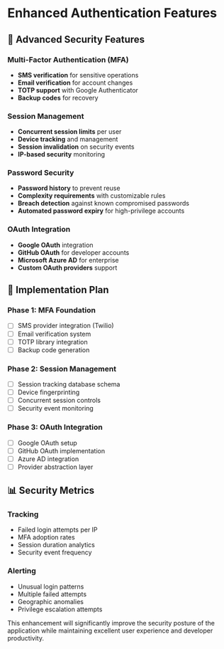 # Enhanced Authentication Features

## 🔐 Advanced Security Features

### Multi-Factor Authentication (MFA)
- **SMS verification** for sensitive operations
- **Email verification** for account changes
- **TOTP support** with Google Authenticator
- **Backup codes** for recovery

### Session Management
- **Concurrent session limits** per user
- **Device tracking** and management
- **Session invalidation** on security events
- **IP-based security** monitoring

### Password Security
- **Password history** to prevent reuse
- **Complexity requirements** with customizable rules
- **Breach detection** against known compromised passwords
- **Automated password expiry** for high-privilege accounts

### OAuth Integration
- **Google OAuth** integration
- **GitHub OAuth** for developer accounts
- **Microsoft Azure AD** for enterprise
- **Custom OAuth providers** support

## 🚀 Implementation Plan

### Phase 1: MFA Foundation
- [ ] SMS provider integration (Twilio)
- [ ] Email verification system
- [ ] TOTP library integration
- [ ] Backup code generation

### Phase 2: Session Management
- [ ] Session tracking database schema
- [ ] Device fingerprinting
- [ ] Concurrent session controls
- [ ] Security event monitoring

### Phase 3: OAuth Integration
- [ ] Google OAuth setup
- [ ] GitHub OAuth implementation
- [ ] Azure AD integration
- [ ] Provider abstraction layer

## 📊 Security Metrics

### Tracking
- Failed login attempts per IP
- MFA adoption rates
- Session duration analytics
- Security event frequency

### Alerting
- Unusual login patterns
- Multiple failed attempts
- Geographic anomalies
- Privilege escalation attempts

This enhancement will significantly improve the security posture of the application
while maintaining excellent user experience and developer productivity.
